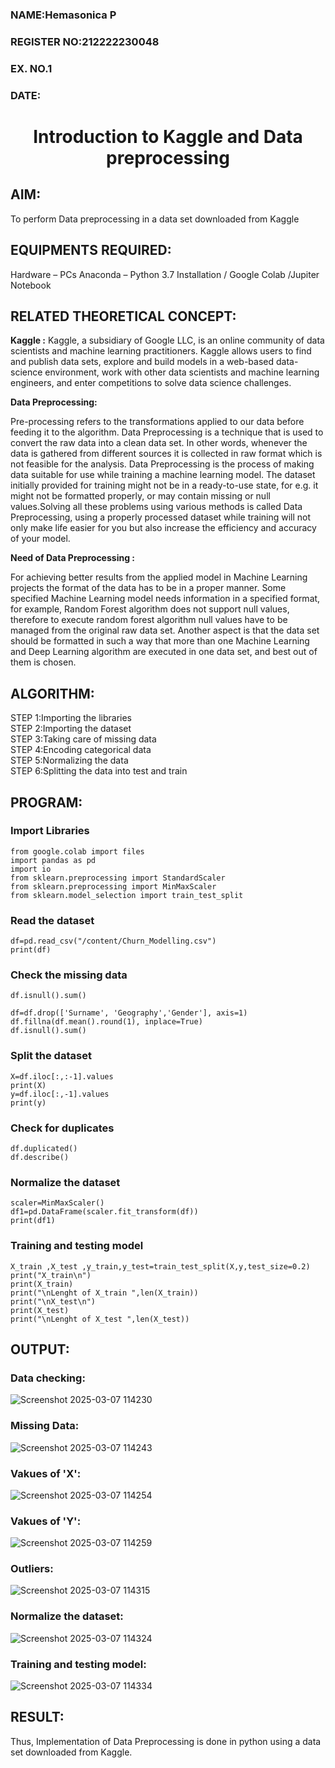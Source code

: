 <H3>NAME:Hemasonica P</H3>
<H3>REGISTER NO:212222230048</H3>
<H3>EX. NO.1</H3>
<H3>DATE:</H3>
<H1 ALIGN =CENTER> Introduction to Kaggle and Data preprocessing</H1>

## AIM:

To perform Data preprocessing in a data set downloaded from Kaggle

## EQUIPMENTS REQUIRED:
Hardware – PCs
Anaconda – Python 3.7 Installation / Google Colab /Jupiter Notebook

## RELATED THEORETICAL CONCEPT:

**Kaggle :**
Kaggle, a subsidiary of Google LLC, is an online community of data scientists and machine learning practitioners. Kaggle allows users to find and publish data sets, explore and build models in a web-based data-science environment, work with other data scientists and machine learning engineers, and enter competitions to solve data science challenges.

**Data Preprocessing:**

Pre-processing refers to the transformations applied to our data before feeding it to the algorithm. Data Preprocessing is a technique that is used to convert the raw data into a clean data set. In other words, whenever the data is gathered from different sources it is collected in raw format which is not feasible for the analysis.
Data Preprocessing is the process of making data suitable for use while training a machine learning model. The dataset initially provided for training might not be in a ready-to-use state, for e.g. it might not be formatted properly, or may contain missing or null values.Solving all these problems using various methods is called Data Preprocessing, using a properly processed dataset while training will not only make life easier for you but also increase the efficiency and accuracy of your model.

**Need of Data Preprocessing :**

For achieving better results from the applied model in Machine Learning projects the format of the data has to be in a proper manner. Some specified Machine Learning model needs information in a specified format, for example, Random Forest algorithm does not support null values, therefore to execute random forest algorithm null values have to be managed from the original raw data set.
Another aspect is that the data set should be formatted in such a way that more than one Machine Learning and Deep Learning algorithm are executed in one data set, and best out of them is chosen.


## ALGORITHM:
STEP 1:Importing the libraries<BR>
STEP 2:Importing the dataset<BR>
STEP 3:Taking care of missing data<BR>
STEP 4:Encoding categorical data<BR>
STEP 5:Normalizing the data<BR>
STEP 6:Splitting the data into test and train<BR>

##  PROGRAM:
### Import Libraries
```
from google.colab import files
import pandas as pd
import io
from sklearn.preprocessing import StandardScaler
from sklearn.preprocessing import MinMaxScaler
from sklearn.model_selection import train_test_split
```
### Read the dataset
```
df=pd.read_csv("/content/Churn_Modelling.csv")
print(df)
```
### Check the missing data
```
df.isnull().sum()

df=df.drop(['Surname', 'Geography','Gender'], axis=1)
df.fillna(df.mean().round(1), inplace=True)
df.isnull().sum()
```
### Split the dataset
```
X=df.iloc[:,:-1].values
print(X)
y=df.iloc[:,-1].values
print(y)
```
### Check for duplicates
```
df.duplicated()
df.describe()
```
### Normalize the dataset
```
scaler=MinMaxScaler()
df1=pd.DataFrame(scaler.fit_transform(df))
print(df1)
```
### Training and testing model
```
X_train ,X_test ,y_train,y_test=train_test_split(X,y,test_size=0.2)
print("X_train\n")
print(X_train)
print("\nLenght of X_train ",len(X_train))
print("\nX_test\n")
print(X_test)
print("\nLenght of X_test ",len(X_test))
```


## OUTPUT:

### Data checking:

![Screenshot 2025-03-07 114230](https://github.com/user-attachments/assets/0f39ad96-559b-4276-96d7-2a96607b4b0a)

### Missing Data:

![Screenshot 2025-03-07 114243](https://github.com/user-attachments/assets/baca98bf-2148-4285-8591-7c2d8b36f909)

### Vakues of 'X':

![Screenshot 2025-03-07 114254](https://github.com/user-attachments/assets/0822dc9e-17af-4548-820f-2f79a521c8e2)

### Vakues of 'Y':

![Screenshot 2025-03-07 114259](https://github.com/user-attachments/assets/9d6130b2-1df4-40ef-85e2-d54fa4674ecc)

### Outliers:

![Screenshot 2025-03-07 114315](https://github.com/user-attachments/assets/cb02d976-c080-4395-9ac5-2294278b346d)

### Normalize the dataset:

![Screenshot 2025-03-07 114324](https://github.com/user-attachments/assets/3f1fc74d-0945-4381-814c-a4c1bf96e0db)

### Training and testing model:

![Screenshot 2025-03-07 114334](https://github.com/user-attachments/assets/f7ca8f32-7fc8-4d0a-ae44-b83500bd721c)

## RESULT:
Thus, Implementation of Data Preprocessing is done in python  using a data set downloaded from Kaggle.


